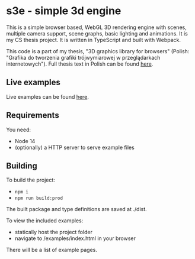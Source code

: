 # s3e - simple 3d engine

This is a simple browser based, WebGL 3D rendering engine with scenes, multiple camera support, scene graphs, basic lighting and animations. It is my CS thesis project. It is written in TypeScript and built with Webpack.

This code is a part of my thesis, "3D graphics library for browsers" (Polish: "Grafika do tworzenia grafiki trójwymiarowej w przeglądarkach internetowych"). Full thesis text in Polish can be found [here](./thesis-pl.pdf).

## Live examples

Live examples can be found [here](https://bartor.net/s3e/examples/).

## Requirements

You need:

- Node 14
- (optionally) a HTTP server to serve example files

## Building

To build the project:

- `npm i`
- `npm run build:prod`

The built package and type definitions are saved at ./dist.

To view the included examples:

- statically host the project folder
- navigate to <host root>/examples/index.html in your browser

There will be a list of example pages.

